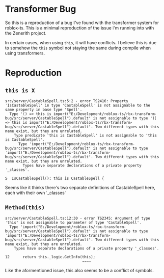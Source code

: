 # Transformer Bug
So this is a reproduction of a bug I've found with the transformer system for roblox-ts. This is a minimal reproduction of the issue I'm running into with the Zenerith project.

In certain cases, when using `this`, it will have conflicts. I believe this is due to somehow the `this` symbol not staying the same during compile when using transformers.


# Reproduction

## `this is X`
```
src/server/CastableSpell.ts:5:2 - error TS2416: Property 'IsCastableSpell' in type 'CastableSpell' is not assignable to the same property in base type 'Spell'.
  Type '() => this is import("E:/Development/roblox-ts/rbx-transform-bug/src/server/CastableSpell").default' is not assignable to type '() => this is import("E:/Development/roblox-ts/rbx-transform-bug/src/server/CastableSpell").default'. Two different types with this name exist, but they are unrelated.
    Type predicate 'this is CastableSpell' is not assignable to 'this is CastableSpell'.
      Type 'import("E:/Development/roblox-ts/rbx-transform-bug/src/server/CastableSpell").default' is not assignable to type 'import("E:/Development/roblox-ts/rbx-transform-bug/src/server/CastableSpell").default'. Two different types with this name exist, but they are unrelated.
        Types have separate declarations of a private property '_classes'.

5  IsCastableSpell(): this is CastableSpell {
```
Seems like it thinks there's two separate definitions of CastableSpell here, each with their own '_classes'

## `Method(this)`
```
src/server/CastableSpell.ts:12:30 - error TS2345: Argument of type 'this' is not assignable to parameter of type 'CastableSpell'.
  Type 'import("E:/Development/roblox-ts/rbx-transform-bug/src/server/CastableSpell").default' is not assignable to type 'import("E:/Development/roblox-ts/rbx-transform-bug/src/server/CastableSpell").default'. Two different types with this name exist, but they are unrelated.
    Types have separate declarations of a private property '_classes'.

12      return this._logic.GetInfo(this);
                                   ~~~~
```
Like the aformentioned issue, this also seems to be a conflict of symbols. 
